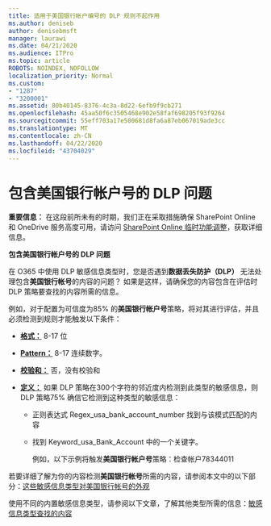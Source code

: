 ```yaml
---
title: 适用于美国银行帐户编号的 DLP 规则不起作用
ms.author: deniseb
author: denisebmsft
manager: laurawi
ms.date: 04/21/2020
ms.audience: ITPro
ms.topic: article
ROBOTS: NOINDEX, NOFOLLOW
localization_priority: Normal
ms.custom:
- "1287"
- "3200001"
ms.assetid: 80b40145-8376-4c3a-8d22-6efb9f9cb271
ms.openlocfilehash: 45aa50f6c3505468e902e58faf698205f93f9264
ms.sourcegitcommit: 55eff703a17e500681d8fa6a87eb067019ade3cc
ms.translationtype: MT
ms.contentlocale: zh-CN
ms.lasthandoff: 04/22/2020
ms.locfileid: "43704029"
---
```

# <a name="dlp-issues-with-us-bank-account-numbers"></a>包含美国银行帐户号的 DLP 问题

**重要信息：** 在这段前所未有的时期，我们正在采取措施确保 SharePoint Online 和 OneDrive 服务高度可用，请访问 [SharePoint Online 临时功能调整](https://aka.ms/ODSPAdjustments)，获取详细信息。

**包含美国银行帐户号的 DLP 问题**

在 O365 中使用 DLP 敏感信息类型时，您是否遇到**数据丢失防护（DLP）** 无法处理包含**美国银行帐号**的内容的问题？ 如果是这样，请确保您的内容包含在评估时 DLP 策略要查找的内容所需的信息。
  
例如，对于配置为可信度为85% 的**美国银行帐户号**策略，将对其进行评估，并且必须检测到规则才能触发以下条件：
  
- **[格式：](https://docs.microsoft.com/office365/securitycompliance/what-the-sensitive-information-types-look-for#format-77)** 8-17 位

- **[Pattern：](https://docs.microsoft.com/office365/securitycompliance/what-the-sensitive-information-types-look-for#pattern-77)** 8-17 连续数字。

- **[校验和：](https://docs.microsoft.com/office365/securitycompliance/what-the-sensitive-information-types-look-for#checksum-76)** 否，没有校验和

- **[定义：](https://docs.microsoft.com/office365/securitycompliance/what-the-sensitive-information-types-look-for)** 如果 DLP 策略在300个字符的邻近度内检测到此类型的敏感信息，则 DLP 策略75% 确信它检测到这种类型的敏感信息：

  - 正则表达式 Regex_usa_bank_account_number 找到与该模式匹配的内容

  - 找到 Keyword_usa_Bank_Account 中的一个关键字。

    例如，以下示例将触发**美国银行帐户号**策略：检查帐户78344011

若要详细了解为你的内容检测**美国银行帐号**所需的内容，请参阅本文中的以下部分：[这些敏感信息类型对美国银行帐号的外观](https://docs.microsoft.com/office365/securitycompliance/what-the-sensitive-information-types-look-for#us-bank-account-number)
  
使用不同的内置敏感信息类型，请参阅以下文章，了解其他类型所需的信息：[敏感信息类型查找的内容](https://docs.microsoft.com/office365/securitycompliance/what-the-sensitive-information-types-look-for)
  
